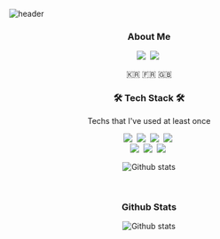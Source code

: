 ![header](https://capsule-render.vercel.app/api?type=soft&color=auto&height=150&section=header&text=YeonsuIm&fontSize=70&animation=twinkling)

<h3 align="center">About Me</h3>

<p align="center">
  <a href="https://yxxnsu.tistory.com/"><img src="https://img.shields.io/badge/Tech Blog-09B3AF?style=flat-square&logo=Blogger&logoColor=white" /></a>&nbsp
  <a href="mailto:yxxnsu0121@gmail.com"><img src="https://img.shields.io/badge/Email-EA4335?style=flat-square&logo=Gmail&logoColor=white" /></a>&nbsp
</p>

<p align="center">🇰🇷 🇫🇷 🇬🇧</p>

<h3 align="center">🛠 Tech Stack 🛠</h3>

<p align="center"> Techs that I've used at least once </p>

<p align="center">
  <img src="https://img.shields.io/badge/Python-3766AB?style=flat-square&logo=Python&logoColor=white"/></a>&nbsp 
  <img src="https://img.shields.io/badge/Java-007396?style=flat-square&logo=Java&logoColor=white"/></a>&nbsp 
  <img src="https://img.shields.io/badge/C++-00599C?style=flat-square&color=critical&logo=C%2B%2B&logoColor=white"/></a>&nbsp 
  <img src="https://img.shields.io/badge/C-A8B9CC?style=flat-square&logo=C&logoColor=white"/></a>&nbsp 
  <br>
  <img src="https://img.shields.io/badge/SpringBoot-6DB33F?style=flat-square&logo=Spring&logoColor=white"/></a>&nbsp 
  <img src="https://img.shields.io/badge/Mysql-E6B91E?style=flat-square&logo=MySql&logoColor=white"/></a>&nbsp 
  <img src="https://img.shields.io/badge/Flutter-02569B?style=flat-square&logo=Flutter&logoColor=white"/></a>&nbsp   
</p>

<p align="center">
  <img align="center"src="https://github-readme-stats.vercel.app/api/top-langs/?username=yxxnsu&theme=dark&layout=compact&locale=kr&langs_count=6&hide=scss" alt="Github stats" />
</p>

</br>

<h3 align="center">Github Stats</h3>

<p align="center">
  <img align="center"src="https://github-readme-stats.vercel.app/api?username=yxxnsu&theme=dark&show_icons=true&count_private=true&include_all_commits=true&hide=stars,contribs&locale=kr" alt="Github stats" />
</p>
